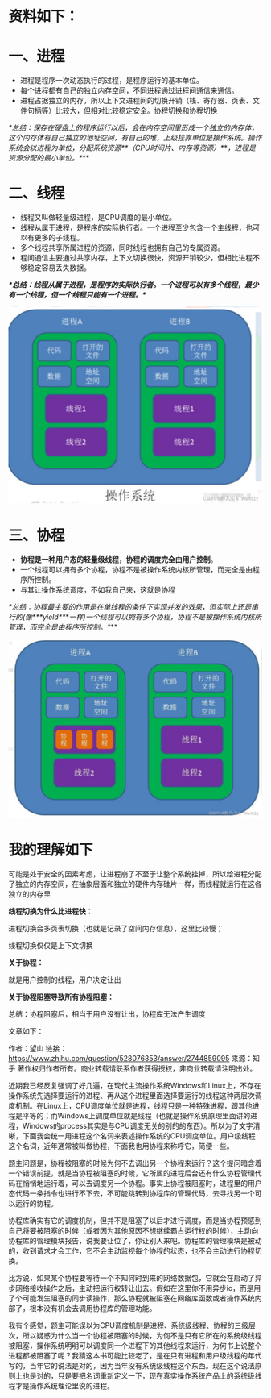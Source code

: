 # 资料如下：

# 一、进程

- 进程是程序一次动态执行的过程，是程序运行的基本单位。
- 每个进程都有自己的独立内存空间，不同进程通过进程间通信来通信。
- 进程占据独立的内存，所以上下文进程间的切换开销（栈、寄存器、页表、文件句柄等）比较大，但相对比较稳定安全。协程切换和协程切换

***\*总结：保存在硬盘上的程序运行以后，会在内存空间里形成一个独立的内存体，这个内存体有自己独立的地址空间，有自己的堆，上级挂靠单位是操作系统。操作系统会以进程为单位，分配系统资源\**\**（CPU时间片、内存等资源）\**\**，进程是资源分配的最小单位。\****

# 二、线程

- 线程又叫做轻量级进程，是CPU调度的最小单位。
- 线程从属于进程，是程序的实际执行者。一个进程至少包含一个主线程，也可以有更多的子线程。
- 多个线程共享所属进程的资源，同时线程也拥有自己的专属资源。
- 程间通信主要通过共享内存，上下文切换很快，资源开销较少，但相比进程不够稳定容易丢失数据。

***\*总结：线程从属于进程，是程序的实际执行者。一个进程可以有多个线程，最少有一个线程，但一个线程只能有一个进程。\****

![img](%E8%BF%9B%E7%A8%8B%E3%80%81%E7%BA%BF%E7%A8%8B%E3%80%81%E5%8D%8F%E7%A8%8B.assets/69672e3d2a04433e8370d65c1a842b72.png)

# 三、协程

- **协程是一种用户态的轻量级线程，协程的调度完全由用户控制**。
- 一个线程可以拥有多个协程，协程不是被操作系统内核所管理，而完全是由程序所控制。
- 与其让操作系统调度，不如我自己来，这就是协程

***\*总结：协程最主要的作用是在单线程的条件下实现并发的效果，但实际上还是串行的(像\**\**\**yield\**\**\**一样)一个线程可以拥有多个协程，协程不是被操作系统内核所管理，而完全是由程序所控制。\****

![img](%E8%BF%9B%E7%A8%8B%E3%80%81%E7%BA%BF%E7%A8%8B%E3%80%81%E5%8D%8F%E7%A8%8B.assets/1dc26b30909e4ce88bfbd19438ecceae.png)





# 我的理解如下

可能是处于安全的因素考虑，让进程崩了不至于让整个系统挂掉，所以给进程分配了独立的内存空间，在抽象层面和独立的硬件内存硅片一样，而线程就运行在这各独立的内存里



**线程切换为什么比进程快：**

进程切换会多页表切换（也就是记录了空间内存信息），这里比较慢；

线程切换仅仅是上下文切换



**关于协程：**

就是用户控制的线程，用户决定让出





**关于协程阻塞导致所有协程阻塞：**

总结：协程阻塞后，相当于用户没有让出，协程库无法产生调度

文章如下：

作者：望山
链接：https://www.zhihu.com/question/528076353/answer/2744859095
来源：知乎
著作权归作者所有。商业转载请联系作者获得授权，非商业转载请注明出处。



近期我已经反复强调了好几遍，在现代主流操作系统Windows和Linux上，不存在操作系统先选择要运行的进程、再从这个进程里面选择要运行的线程这种两层次调度机制。在Linux上，CPU调度单位就是进程，线程只是一种特殊进程，跟其他进程是平等的；而Windows上调度单位就是线程（也就是操作系统原理里面讲的进程，Windows的process其实是与CPU调度无关的别的的东西）。所以为了文字清晰，下面我会统一用进程这个名词来表述操作系统的CPU调度单位。用户级线程这个名词，近年通常被叫做协程，下面我也用协程来称呼它，简便一些。

题主问题是，协程被阻塞的时候为何不去调出另一个协程来运行？这个提问暗含着一个错误前提，就是当协程被阻塞的时候，它所属的进程后台还有什么协程管理代码在悄悄地运行着，可以去调度另一个协程。事实上协程被阻塞时，进程里的用户态代码一条指令也进行不下去，不可能跳转到协程库的管理代码，去寻找另一个可以运行的协程。

协程库确实有它的调度机制，但并不是阻塞了以后才进行调度，而是当协程预感到自己将要被阻塞的时候（或者因为其他原因不想继续霸占运行权的时候），主动向协程库的管理模块报告，说我要让位了，你让别人来吧。协程库的管理模块是被动的，收到请求才会工作，它不会主动监视每个协程的状态，也不会主动进行协程切换。

比方说，如果某个协程要等待一个不知何时到来的网络数据包，它就会在启动了异步网络接收操作之后，主动把运行权转让出去。假如在这里你不用异步io，而是用了个可能发生阻塞的同步读操作，那么协程就被阻塞在网络库函数或者操作系统内部了，根本没有机会去调用协程库的管理功能。

我有个感觉，题主可能误以为CPU调度机制是进程、系统级线程、协程的三级层次，所以疑惑为什么当一个协程被阻塞的时候，为何不是只有它所在的系统级线程被阻塞，操作系统明明可以调度同一个进程下的其他线程来运行，为何书上说整个进程都被阻塞了呢？我猜这本书可能比较老了，是在只有进程和用户级线程的年代写的，当年它的说法是对的，因为当年没有系统级线程这个东西。现在这个说法原则上也是对的，只是要把名词重新定义一下，现在真实操作系统产品上的系统级线程才是操作系统理论里说的进程。